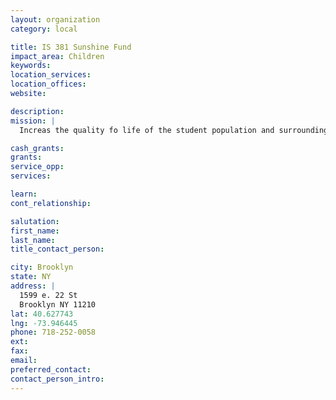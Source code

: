 ```yaml
---
layout: organization
category: local

title: IS 381 Sunshine Fund
impact_area: Children
keywords: 
location_services: 
location_offices: 
website: 

description: 
mission: |
  Increas the quality fo life of the student population and surrounding community

cash_grants: 
grants: 
service_opp: 
services: 

learn: 
cont_relationship: 

salutation: 
first_name: 
last_name: 
title_contact_person: 

city: Brooklyn
state: NY
address: |
  1599 e. 22 St  
  Brooklyn NY 11210
lat: 40.627743
lng: -73.946445
phone: 718-252-0058
ext: 
fax: 
email: 
preferred_contact: 
contact_person_intro: 
---
```

